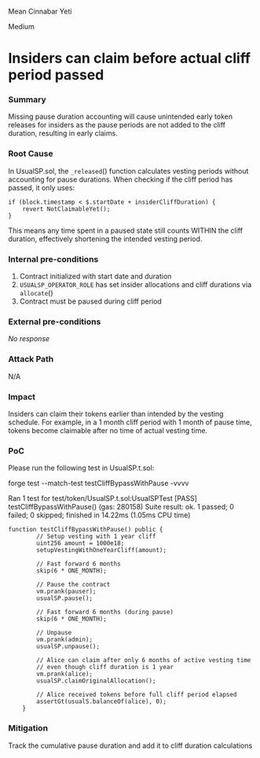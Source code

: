 Mean Cinnabar Yeti

Medium

# Insiders can claim before actual cliff period passed

### Summary

Missing pause duration accounting will cause unintended early token releases for insiders as the pause periods are not added to the cliff duration, resulting in early claims.

### Root Cause

In UsualSP.sol, the `_released`() function calculates vesting periods without accounting for pause durations. When checking if the cliff period has passed, it only uses:

```solidity
if (block.timestamp < $.startDate + insiderCliffDuration) {
    revert NotClaimableYet();
}
```

This means any time spent in a paused state still counts WITHIN the cliff duration, effectively shortening the intended vesting period.

[](https://github.com/sherlock-audit/2024-10-usual-labs-v1/blob/main/pegasus/packages/solidity/src/token/UsualSP.sol#L189-L220)
[](https://github.com/sherlock-audit/2024-10-usual-labs-v1/blob/main/pegasus/packages/solidity/src/token/UsualSP.sol#L199-L201)

### Internal pre-conditions

1. Contract initialized with start date and duration
2. `USUALSP_OPERATOR_ROLE` has set insider allocations and cliff durations via `allocate`()
3. Contract must be paused during cliff period

### External pre-conditions

_No response_

### Attack Path

N/A

### Impact

Insiders can claim their tokens earlier than intended by the vesting schedule. For example, in a 1 month cliff period with 1 month of pause time, tokens become claimable after no time of actual vesting time.

### PoC

Please run the following test in UsualSP.t.sol:

forge test --match-test testCliffBypassWithPause -vvvv

Ran 1 test for test/token/UsualSP.t.sol:UsualSPTest
[PASS] testCliffBypassWithPause() (gas: 280158)
Suite result: ok. 1 passed; 0 failed; 0 skipped; finished in 14.22ms (1.05ms CPU time)

```solidity
function testCliffBypassWithPause() public {
        // Setup vesting with 1 year cliff
        uint256 amount = 1000e18;
        setupVestingWithOneYearCliff(amount);

        // Fast forward 6 months
        skip(6 * ONE_MONTH);

        // Pause the contract
        vm.prank(pauser);
        usualSP.pause();

        // Fast forward 6 months (during pause)
        skip(6 * ONE_MONTH);

        // Unpause
        vm.prank(admin);
        usualSP.unpause();

        // Alice can claim after only 6 months of active vesting time
        // even though cliff duration is 1 year
        vm.prank(alice);
        usualSP.claimOriginalAllocation();

        // Alice received tokens before full cliff period elapsed
        assertGt(usualS.balanceOf(alice), 0);
    }
```

### Mitigation

Track the cumulative pause duration and add it to cliff duration calculations
